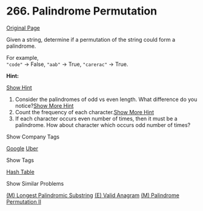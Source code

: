 # 266. Palindrome Permutation

[Original Page](https://leetcode.com/problems/palindrome-permutation/)

Given a string, determine if a permutation of the string could form a palindrome.

For example,  
`"code"` -> False, `"aab"` -> True, `"carerac"` -> True.

**Hint:**

[Show Hint](#)

1.  Consider the palindromes of odd vs even length. What difference do you notice?[Show More Hint](#)
2.  Count the frequency of each character.[Show More Hint](#)
3.  If each character occurs even number of times, then it must be a palindrome. How about character which occurs odd number of times?

<div>

<div id="company_tags" class="btn btn-xs btn-warning">Show Company Tags</div>

<span class="hidebutton">[Google](/company/google/) [Uber](/company/uber/)</span></div>

<div>

<div id="tags" class="btn btn-xs btn-warning">Show Tags</div>

<span class="hidebutton">[Hash Table](/tag/hash-table/)</span></div>

<div>

<div id="similar" class="btn btn-xs btn-warning">Show Similar Problems</div>

<span class="hidebutton">[(M) Longest Palindromic Substring](/problems/longest-palindromic-substring/) [(E) Valid Anagram](/problems/valid-anagram/) [(M) Palindrome Permutation II](/problems/palindrome-permutation-ii/)</span></div>